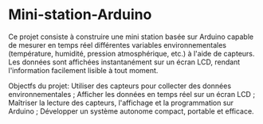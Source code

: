 # Mini-station-Arduino
Ce projet consiste à construire une mini station basée sur Arduino capable de mesurer en temps réel différentes variables environnementales (température, humidité, pression atmosphérique, etc.) à l'aide de capteurs. Les données sont affichées instantanément sur un écran LCD, rendant l'information facilement lisible à tout moment.

Objectfs du projet: Utiliser des capteurs pour collecter des données environnementales ; Afficher les données en temps réel sur un écran LCD ; Maîtriser la lecture des capteurs, l'affichage et la programmation sur Arduino ; Développer un système autonome compact, portable et efficace.
